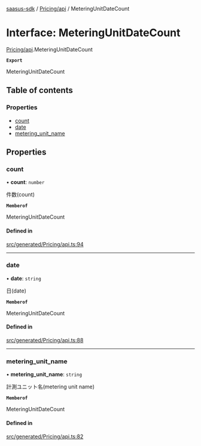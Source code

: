 [saasus-sdk](../README.md) / [Pricing/api](../modules/Pricing_api.md) / MeteringUnitDateCount

# Interface: MeteringUnitDateCount

[Pricing/api](../modules/Pricing_api.md).MeteringUnitDateCount

**`Export`**

MeteringUnitDateCount

## Table of contents

### Properties

- [count](Pricing_api.MeteringUnitDateCount.md#count)
- [date](Pricing_api.MeteringUnitDateCount.md#date)
- [metering\_unit\_name](Pricing_api.MeteringUnitDateCount.md#metering_unit_name)

## Properties

### count

• **count**: `number`

件数(count)

**`Memberof`**

MeteringUnitDateCount

#### Defined in

[src/generated/Pricing/api.ts:94](https://github.com/saasus-platform/saasus-sdk-javascript/blob/55abc15/src/generated/Pricing/api.ts#L94)

___

### date

• **date**: `string`

日(date)

**`Memberof`**

MeteringUnitDateCount

#### Defined in

[src/generated/Pricing/api.ts:88](https://github.com/saasus-platform/saasus-sdk-javascript/blob/55abc15/src/generated/Pricing/api.ts#L88)

___

### metering\_unit\_name

• **metering\_unit\_name**: `string`

計測ユニット名(metering unit name)

**`Memberof`**

MeteringUnitDateCount

#### Defined in

[src/generated/Pricing/api.ts:82](https://github.com/saasus-platform/saasus-sdk-javascript/blob/55abc15/src/generated/Pricing/api.ts#L82)
